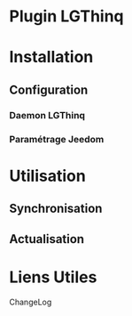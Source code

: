 # Plugin LGThinq

# Installation

## Configuration

### Daemon LGThinq

### Paramétrage Jeedom

# Utilisation

## Synchronisation

## Actualisation

# Liens Utiles

ChangeLog